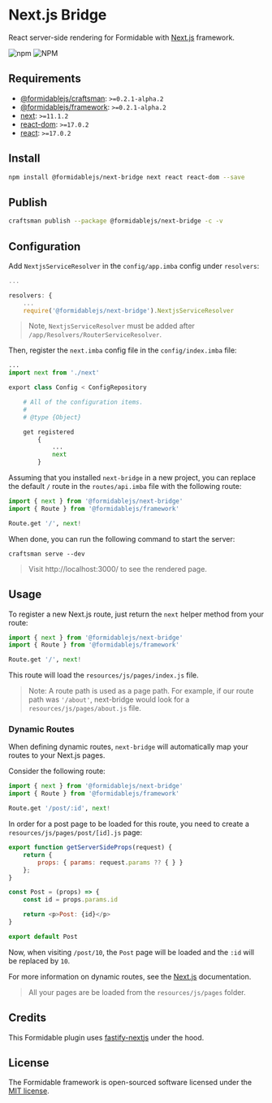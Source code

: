# Next.js Bridge

React server-side rendering for Formidable with [Next.js](https://nextjs.org/docs/advanced-features/custom-server) framework.

![npm](https://img.shields.io/npm/v/@formidablejs/next-bridge)
![NPM](https://img.shields.io/npm/l/@formidablejs/next-bridge)

## Requirements

  * [@formidablejs/craftsman](https://www.npmjs.com/package/@formidablejs/craftsman): `>=0.2.1-alpha.2`
  * [@formidablejs/framework](https://www.npmjs.com/package/@formidablejs/framework): `>=0.2.1-alpha.2`
  * [next](https://www.npmjs.com/package/next): `>=11.1.2`
  * [react-dom](https://www.npmjs.com/package/react-dom): `>=17.0.2`
  * [react](https://www.npmjs.com/package/react): `>=17.0.2`

## Install

```bash
npm install @formidablejs/next-bridge next react react-dom --save
```

## Publish

```bash
craftsman publish --package @formidablejs/next-bridge -c -v
```

## Configuration

Add `NextjsServiceResolver` in the `config/app.imba` config under `resolvers`:

```js
...

resolvers: {
	...
	require('@formidablejs/next-bridge').NextjsServiceResolver
```

> Note, `NextjsServiceResolver` must be added after `/app/Resolvers/RouterServiceResolver`.

Then, register the `next.imba` config file in the `config/index.imba` file:

```py
...
import next from './next'

export class Config < ConfigRepository

	# All of the configuration items.
	#
	# @type {Object}

	get registered
		{
			...
			next
		}
```

Assuming that you installed `next-bridge` in a new project, you can replace the default `/` route in the `routes/api.imba` file with the following route:

```py
import { next } from '@formidablejs/next-bridge'
import { Route } from '@formidablejs/framework'

Route.get '/', next!
```

When done, you can run the following command to start the server:

```
craftsman serve --dev
```

> Visit http://localhost:3000/ to see the rendered page.

## Usage

To register a new Next.js route, just return the `next` helper method from your route:

```py
import { next } from '@formidablejs/next-bridge'
import { Route } from '@formidablejs/framework'

Route.get '/', next!
```

This route will load the `resources/js/pages/index.js` file.

> Note: A route path is used as a page path. For example, if our route path was `'/about'`, next-bridge would look for a `resources/js/pages/about.js` file.

### Dynamic Routes

When defining dynamic routes, `next-bridge` will automatically map your routes to your Next.js pages.

Consider the following route:

```py
import { next } from '@formidablejs/next-bridge'
import { Route } from '@formidablejs/framework'

Route.get '/post/:id', next!
```

In order for a post page to be loaded for this route, you need to create a `resources/js/pages/post/[id].js` page:

```js
export function getServerSideProps(request) {
	return {
		props: { params: request.params ?? { } }
	};
}

const Post = (props) => {
	const id = props.params.id

	return <p>Post: {id}</p>
}

export default Post
```

Now, when visiting `/post/10`, the `Post` page will be loaded and the `:id` will be replaced by `10`.

For more information on dynamic routes, see the [Next.js](https://nextjs.org/docs/routing/dynamic-routes) documentation.

> All your pages are be loaded from the `resources/js/pages` folder.

## Credits

This Formidable plugin uses [fastify-nextjs](https://github.com/fastify/fastify-nextjs) under the hood.

## License

The Formidable framework is open-sourced software licensed under the [MIT license](https://opensource.org/licenses/MIT).